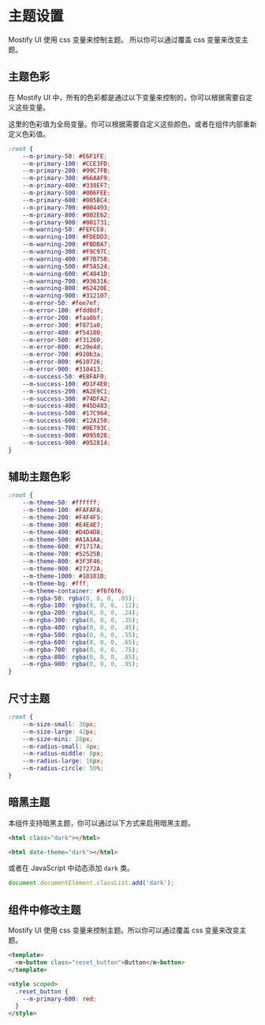 # 主题设置

Mostify UI 使用 css 变量来控制主题。
所以你可以通过覆盖 css 变量来改变主题。

## 主题色彩

在 Mostify UI 中，所有的色彩都是通过以下变量来控制的，你可以根据需要自定义这些变量。

<m-alert iconSize="20px" title="提示">
  这里的色彩值为全局变量。你可以根据需要自定义这些颜色。或者在组件内部重新定义色彩值。
</m-alert>

```css
:root {
    --m-primary-50: #E6F1FE;
    --m-primary-100: #CCE3FD;
    --m-primary-200: #99C7FB;
    --m-primary-300: #66AAF9;
    --m-primary-400: #338EF7;
    --m-primary-500: #006FEE;
    --m-primary-600: #005BC4;
    --m-primary-700: #004493;
    --m-primary-800: #002E62;
    --m-primary-900: #001731;
    --m-warning-50: #FEFCE8;
    --m-warning-100: #FDEDD3;
    --m-warning-200: #FBDBA7;
    --m-warning-300: #F9C97C;
    --m-warning-400: #F7B750;
    --m-warning-500: #F5A524;
    --m-warning-600: #C4841D;
    --m-warning-700: #936316;
    --m-warning-800: #62420E;
    --m-warning-900: #312107;
    --m-error-50: #fee7ef;
    --m-error-100: #fdd0df;
    --m-error-200: #faa0bf;
    --m-error-300: #f871a0;
    --m-error-400: #f54180;
    --m-error-500: #f31260;
    --m-error-600: #c20e4d;
    --m-error-700: #920b3a;
    --m-error-800: #610726;
    --m-error-900: #310413;
    --m-success-50: #E8FAF0;
    --m-success-100: #D1F4E0;
    --m-success-200: #A2E9C1;
    --m-success-300: #74DFA2;
    --m-success-400: #45D483;
    --m-success-500: #17C964;
    --m-success-600: #12A150;
    --m-success-700: #0E793C;
    --m-success-800: #095028;
    --m-success-900: #052814;
}
```

## 辅助主题色彩

```css
:root {
    --m-theme-50: #ffffff;
    --m-theme-100: #FAFAFA;
    --m-theme-200: #F4F4F5;
    --m-theme-300: #E4E4E7;
    --m-theme-400: #D4D4D8;
    --m-theme-500: #A1A1AA;
    --m-theme-600: #71717A;
    --m-theme-700: #52525B;
    --m-theme-800: #3F3F46;
    --m-theme-900: #27272A;
    --m-theme-1000: #18181B;
    --m-theme-bg: #fff;
    --m-theme-container: #f6f6f6;
    --m-rgba-50: rgba(0, 0, 0, .05);
    --m-rgba-100: rgba(0, 0, 0, .12);
    --m-rgba-200: rgba(0, 0, 0, .24);
    --m-rgba-300: rgba(0, 0, 0, .35);
    --m-rgba-400: rgba(0, 0, 0, .45);
    --m-rgba-500: rgba(0, 0, 0, .55);
    --m-rgba-600: rgba(0, 0, 0, .65);
    --m-rgba-700: rgba(0, 0, 0, .75);
    --m-rgba-800: rgba(0, 0, 0, .85);
    --m-rgba-900: rgba(0, 0, 0, .95);
}
```

## 尺寸主题

```css
:root {
    --m-size-small: 36px;
    --m-size-large: 42px;
    --m-size-mini: 28px;
    --m-radius-small: 4px;
    --m-radius-middle: 8px;
    --m-radius-large: 16px;
    --m-radius-circle: 50%;
}
```

## 暗黑主题

本组件支持暗黑主题，你可以通过以下方式来启用暗黑主题。

```html
<html class="dark"></html>
```

```html
<html date-theme="dark"></html>
```

或者在 JavaScript 中动态添加 `dark` 类。

```js
document.documentElement.classList.add('dark');
```


## 组件中修改主题

Mostify UI 使用 css 变量来控制主题。所以你可以通过覆盖 css 变量来改变主题。

```html
<template>
  <m-button class="reset_button">Button</m-button>
</template>

<style scoped>
  .reset_button {
    --m-primary-600: red;
  }
</style>
```
